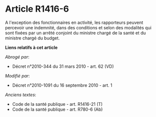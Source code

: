 # Article R1416-6

A l'exception des fonctionnaires en activité, les rapporteurs peuvent percevoir une indemnité, dans des conditions et selon
des modalités qui sont fixées par un arrêté conjoint du ministre chargé de la santé et du ministre chargé du budget.

**Liens relatifs à cet article**

_Abrogé par_:

  - Décret n°2010-344 du 31 mars 2010 - art. 62 (VD)

_Modifié par_:

  - Décret n°2010-1091 du 16 septembre 2010 - art. 1

_Anciens textes_:

  - Code de la santé publique - art. R1416-21 (T)
  - Code de la santé publique - art. R780-6 (Ab)
